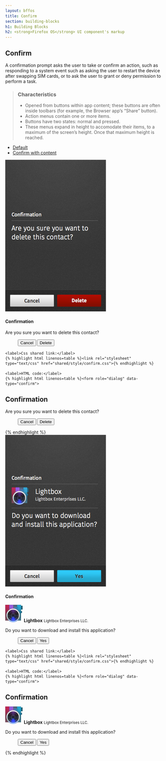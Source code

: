 ```yaml
---
layout: bffos
title: Confirm
section: building-blocks
h1: Building Blocks
h2: <strong>Firefox OS</strong> UI component's markup
---
```


## Confirm

A confirmation prompt asks the user to take or confirm an action, such as responding to a system event such as asking the user to restart the device after swapping SIM cards, or to ask the user to grant or deny permission to perform a task.

> ### Characteristics
> * Opened from buttons within app content; these buttons are often inside toolbars (for example, the Browser app’s “Share” button).
> * Action menus contain one or more items.
> * Buttons have two states: normal and pressed.
> * These menus expand in height to accomodate their items, to a maximum of the screen’s height. Once that maximum height is reached.

<div class="tabs">
  <ul>
    <li><a href="#confirm-default">Default</a></li>
    <li><a href="#confirm-content">Confirm with content</a></li>
  </ul>
  <div id="confirm-default">
    <section class="example">
      <img src="../images/BB/confirm_1.jpg" alt="Confirm (Image replacing code)"/>
      <article class="full frame">
        <form role="dialog" data-type="confirm">
          <section>
            <h1>Confirmation</h1><!-- this heading is optional -->
            <p>Are you sure you want to delete this contact?</p>
          </section>
          <menu>
            <button>Cancel</button>
            <button class="danger">Delete</button>
          </menu>
        </form>
      </article>
    </section>

    <label>Css shared link:</label>
    {% highlight html linenos=table %}<link rel="stylesheet" type="text/css" href="shared/style/confirm.css">{% endhighlight %}

    <label>HTML code:</label>
    {% highlight html linenos=table %}<form role="dialog" data-type="confirm">
  <section>
    <h1>Confirmation</h1><!-- this heading is optional -->
    <p>Are you sure you want to delete this contact?</p>
  </section>
  <menu>
    <button>Cancel</button>
    <button class="danger">Delete</button>
  </menu>
</form>{% endhighlight %}
  </div>

  <div id="confirm-content">
    <section class="example">
      <img src="../images/BB/confirm_2.jpg" alt="Confirm (Image replacing code)"/>
      <article class="full frame">
        <form role="dialog" data-type="confirm">
          <section>
            <h1>Confirmation</h1>
            <p>
              <img src="../images/BB/app_logo.png" alt="Lightbox Icon" width="55" height="55">
              <strong>Lightbox</strong>
              <small>Lightbox Enterprises LLC.</small>
            </p>
            <p>Do you want to download and install this application?</p>
          </section>
          <menu>
            <button>Cancel</button>
            <button class="recommend">Yes</button>
          </menu>
        </form>
      </article>
    </section>

    <label>Css shared link:</label>
    {% highlight html linenos=table %}<link rel="stylesheet" type="text/css" href="shared/style/confirm.css">{% endhighlight %}

    <label>HTML code:</label>
    {% highlight html linenos=table %}<form role="dialog" data-type="confirm">
  <section>
    <h1>Confirmation</h1>
    <p>
      <img src="../images/BB/app_logo.png" alt="Lightbox Icon" width="55" height="55">
      <strong>Lightbox</strong>
      <small>Lightbox Enterprises LLC.</small>
    </p>
    <p>Do you want to download and install this application?</p>
  </section>
  <menu>
    <button>Cancel</button>
    <button class="recommend">Yes</button>
  </menu>
</form>{% endhighlight %}
  </div>
</div>


